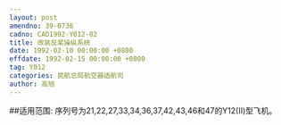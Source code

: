 ```yaml
---
layout: post
amendno: 39-0736
cadno: CAD1992-Y012-02
title: 改装反桨操纵系统
date: 1992-02-10 00:00:00 +0800
effdate: 1992-02-15 00:00:00 +0800
tag: Y012
categories: 民航总局航空器适航司
author: 高旭
---
```


##适用范围:
序列号为21,22,27,33,34,36,37,42,43,46和47的Y12(Ⅱ)型飞机。

